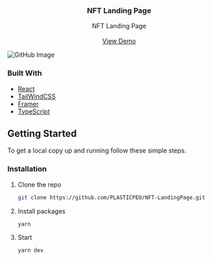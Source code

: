 <p align="center">

  <h3 align="center">NFT Landing Page</h3>

  <p align="center">
    NFT Landing Page
    <br />
    <br />
    <a href="https://monkeypage.netlify.app/">View Demo</a>
  </p>
</p>

![GitHub Image](https://i.imgur.com/fzbcmtO.png)

### Built With

- [React](https://react.dev/)
- [TailWindCSS](https://tailwindcss.com/)
- [Framer](https://www.framer.com/motion/)
- [TypeScript](https://www.typescriptlang.org/)

## Getting Started

To get a local copy up and running follow these simple steps.

### Installation

1. Clone the repo
   ```sh
   git clone https://github.com/PLASTICPEO/NFT-LandingPage.git
   ```
2. Install packages
   ```sh
   yarn
   ```
3. Start
   ```sh
   yarn dev
   ```
